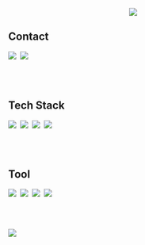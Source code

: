 <div align="center">

<!-- ![header](https://capsule-render.vercel.app/api?type=waving&color=auto&height=300&section=header&text=Yeonju&fontSize=100) -->

<img src="https://capsule-render.vercel.app/api?text=Yeonkr&fontColor=000000&type=soft&color=FFFFFF&animation=twinkling&fontSize=130&height=300"/></div>

## Contact
<p>    
 <a href="https://velog.io/@yeonkr"><img src="https://img.shields.io/badge/Tech%20Blog-F6F8FA?style=flat-square&logo=Vimeo&logoColor=24292F&link=https://velog.io/@yeonkr"/></a>&nbsp;
 <a href="mailto:dev.yeonju@gmail.com "><img src="https://img.shields.io/badge/Gmail-F6F8FA?style=flat-square&logo=Gmail&logoColor=24292F&link=dev.yeonju@gmail.com"></a>
</p>

<br><br>

## Tech Stack
<p>
<img src="https://img.shields.io/badge/JavaScript-F6F8FA?style=flat-square&logo=JavaScript&logoColor=24292F"/>&nbsp;
<img src="https://img.shields.io/badge/React-F6F8FA?style=flat-square&logo=React&logoColor=24292F"/>&nbsp;
<img src="https://img.shields.io/badge/TypeScript-F6F8FA?style=flat-square&logo=TypeScript&logoColor=24292F"/>&nbsp;
<img src="https://img.shields.io/badge/Next-F6F8FA?style=flat-square&logo=Next.js&logoColor=24292F"/><br/>
</p>

<br><br>

## Tool
<p>
<img src="https://img.shields.io/badge/Figma-F6F8FA?style=flat-square&logo=figma&logoColor=24292F"/>&nbsp;
<img src="https://img.shields.io/badge/Git-F6F8FA?style=flat-square&logo=git&logoColor=24292F"/>&nbsp;
<img src="https://img.shields.io/badge/Slack-F6F8FA?style=flat-square&logo=slack&logoColor=24292F"/>&nbsp;
<img src="https://img.shields.io/badge/Notion-F6F8FA?style=flat-square&logo=notion&logoColor=24292F"/>&nbsp;
</p>

<br><br>

<p>
  <a href="https://hits.seeyoufarm.com"><img src="https://hits.seeyoufarm.com/api/count/incr/badge.svg?url=https%3A%2F%2Fgithub.com%2Fyeonkr&count_bg=%24292F&title_bg=%24292F&icon=github.svg&icon_color=%23FFFFFF&title=hits&edge_flat=false"/></a>
</p>
